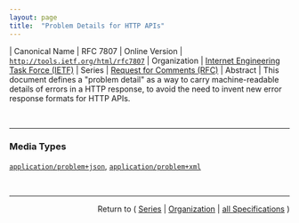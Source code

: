 ```yaml
---
layout: page
title:  "Problem Details for HTTP APIs"
---
```


| Canonical Name | RFC 7807
| Online Version | [`http://tools.ietf.org/html/rfc7807`](http://tools.ietf.org/html/rfc7807)
| Organization | [Internet Engineering Task Force (IETF)](..)
| Series | [Request for Comments (RFC)](.)
| Abstract | This document defines a "problem detail" as a way to carry machine-readable details of errors in a HTTP response, to avoid the need to invent new error response formats for HTTP APIs.

<br/>
<hr/>

### Media Types

[`application/problem+json`](/concepts/media-type/application/problem+json ""), [`application/problem+xml`](/concepts/media-type/application/problem+xml "")



<br/>
<hr/>

<p style="text-align: right">Return to ( <a href="./">Series</a> | <a href="../">Organization</a> | <a href="../../">all Specifications</a> )</p>